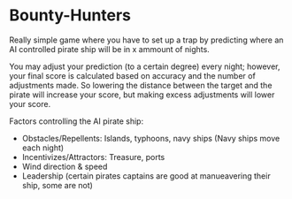 # Bounty-Hunters

Really simple game where you have to set up a trap by predicting where an AI controlled pirate ship will be in x ammount of nights.

You may adjust your prediction (to a certain degree) every night; however, your final score is calculated based on accuracy and the number of adjustments made. So lowering the distance between the target and the pirate will increase your score, but making excess adjustments will lower your score.

Factors controlling the AI pirate ship:
  - Obstacles/Repellents: Islands, typhoons, navy ships (Navy ships move each night)
  - Incentivizes/Attractors: Treasure, ports
  - Wind direction & speed
  - Leadership (certain pirates captains are good at manueavering their ship, some are not)
